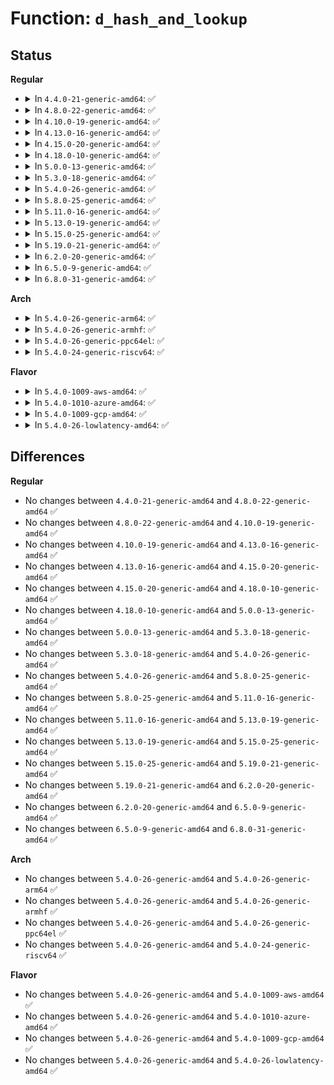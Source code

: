 # Function: <code>d_hash_and_lookup</code>

## Status
<b>Regular</b>
<ul>
<li>
<details>
<summary>In <code>4.4.0-21-generic-amd64</code>: ✅</summary>

```c
struct dentry * d_hash_and_lookup(struct dentry * dir, struct qstr * name)
```

```json
{
  "name": "d_hash_and_lookup",
  "collision_type": "Unique Global",
  "inline_type": "No",
  "funcs": [
    {
      "addr": 18446744071581097824,
      "name": "d_hash_and_lookup",
      "external": true,
      "loc": "fs/dcache.c:2340",
      "file": "fs/dcache.c",
      "inline": "seen, unknown",
      "caller_inline": [],
      "caller_func": [
        "fs/dcache.c:d_add_ci",
        "fs/proc/base.c:proc_fill_cache",
        "fs/proc/base.c:proc_flush_task",
        "fs/proc/base.c:proc_flush_task",
        "fs/proc/base.c:proc_flush_task",
        "fs/proc/base.c:proc_flush_task"
      ]
    }
  ],
  "symbols": [
    {
      "addr": 18446744071581097824,
      "name": "d_hash_and_lookup",
      "section": ".text",
      "bind": "STB_GLOBAL",
      "size": 77
    }
  ]
}
```
</details>
</li>
<li>
<details>
<summary>In <code>4.8.0-22-generic-amd64</code>: ✅</summary>

```c
struct dentry * d_hash_and_lookup(struct dentry * dir, struct qstr * name)
```

```json
{
  "name": "d_hash_and_lookup",
  "collision_type": "Unique Global",
  "inline_type": "No",
  "funcs": [
    {
      "addr": 18446744071581263280,
      "name": "d_hash_and_lookup",
      "external": true,
      "loc": "fs/dcache.c:2273",
      "file": "fs/dcache.c",
      "inline": "seen, unknown",
      "caller_inline": [],
      "caller_func": [
        "fs/namei.c:path_pts",
        "fs/proc/base.c:proc_flush_task",
        "fs/proc/base.c:proc_flush_task",
        "fs/proc/base.c:proc_flush_task",
        "fs/proc/base.c:proc_flush_task",
        "fs/proc/base.c:proc_fill_cache"
      ]
    }
  ],
  "symbols": [
    {
      "addr": 18446744071581263280,
      "name": "d_hash_and_lookup",
      "section": ".text",
      "bind": "STB_GLOBAL",
      "size": 77
    }
  ]
}
```
</details>
</li>
<li>
<details>
<summary>In <code>4.10.0-19-generic-amd64</code>: ✅</summary>

```c
struct dentry * d_hash_and_lookup(struct dentry * dir, struct qstr * name)
```

```json
{
  "name": "d_hash_and_lookup",
  "collision_type": "Unique Global",
  "inline_type": "No",
  "funcs": [
    {
      "addr": 18446744071581341328,
      "name": "d_hash_and_lookup",
      "external": true,
      "loc": "fs/dcache.c:2282",
      "file": "fs/dcache.c",
      "inline": "seen, unknown",
      "caller_inline": [],
      "caller_func": [
        "fs/namei.c:path_pts",
        "fs/proc/base.c:proc_flush_task",
        "fs/proc/base.c:proc_flush_task",
        "fs/proc/base.c:proc_flush_task",
        "fs/proc/base.c:proc_flush_task",
        "fs/proc/base.c:proc_fill_cache"
      ]
    }
  ],
  "symbols": [
    {
      "addr": 18446744071581341328,
      "name": "d_hash_and_lookup",
      "section": ".text",
      "bind": "STB_GLOBAL",
      "size": 77
    }
  ]
}
```
</details>
</li>
<li>
<details>
<summary>In <code>4.13.0-16-generic-amd64</code>: ✅</summary>

```c
struct dentry * d_hash_and_lookup(struct dentry * dir, struct qstr * name)
```

```json
{
  "name": "d_hash_and_lookup",
  "collision_type": "Unique Global",
  "inline_type": "No",
  "funcs": [
    {
      "addr": 18446744071581396704,
      "name": "d_hash_and_lookup",
      "external": true,
      "loc": "fs/dcache.c:2312",
      "file": "fs/dcache.c",
      "inline": "seen, unknown",
      "caller_inline": [],
      "caller_func": [
        "fs/namei.c:path_pts",
        "fs/proc/base.c:proc_flush_task",
        "fs/proc/base.c:proc_flush_task",
        "fs/proc/base.c:proc_flush_task",
        "fs/proc/base.c:proc_flush_task",
        "fs/proc/base.c:proc_fill_cache"
      ]
    }
  ],
  "symbols": [
    {
      "addr": 18446744071581396704,
      "name": "d_hash_and_lookup",
      "section": ".text",
      "bind": "STB_GLOBAL",
      "size": 77
    }
  ]
}
```
</details>
</li>
<li>
<details>
<summary>In <code>4.15.0-20-generic-amd64</code>: ✅</summary>

```c
struct dentry * d_hash_and_lookup(struct dentry * dir, struct qstr * name)
```

```json
{
  "name": "d_hash_and_lookup",
  "collision_type": "Unique Global",
  "inline_type": "No",
  "funcs": [
    {
      "addr": 18446744071581538288,
      "name": "d_hash_and_lookup",
      "external": true,
      "loc": "fs/dcache.c:2324",
      "file": "fs/dcache.c",
      "inline": "seen, unknown",
      "caller_inline": [],
      "caller_func": [
        "fs/namei.c:path_pts",
        "fs/proc/base.c:proc_flush_task",
        "fs/proc/base.c:proc_flush_task",
        "fs/proc/base.c:proc_flush_task",
        "fs/proc/base.c:proc_flush_task",
        "fs/proc/base.c:proc_fill_cache"
      ]
    }
  ],
  "symbols": [
    {
      "addr": 18446744071581538288,
      "name": "d_hash_and_lookup",
      "section": ".text",
      "bind": "STB_GLOBAL",
      "size": 83
    }
  ]
}
```
</details>
</li>
<li>
<details>
<summary>In <code>4.18.0-10-generic-amd64</code>: ✅</summary>

```c
struct dentry * d_hash_and_lookup(struct dentry * dir, struct qstr * name)
```

```json
{
  "name": "d_hash_and_lookup",
  "collision_type": "Unique Global",
  "inline_type": "No",
  "funcs": [
    {
      "addr": 18446744071581695552,
      "name": "d_hash_and_lookup",
      "external": true,
      "loc": "fs/dcache.c:2348",
      "file": "fs/dcache.c",
      "inline": "seen, unknown",
      "caller_inline": [],
      "caller_func": [
        "fs/namei.c:path_pts",
        "fs/proc/base.c:proc_flush_task",
        "fs/proc/base.c:proc_flush_task",
        "fs/proc/base.c:proc_flush_task",
        "fs/proc/base.c:proc_flush_task",
        "fs/proc/base.c:proc_fill_cache",
        "security/selinux/selinuxfs.c:init_sel_fs"
      ]
    }
  ],
  "symbols": [
    {
      "addr": 18446744071581695552,
      "name": "d_hash_and_lookup",
      "section": ".text",
      "bind": "STB_GLOBAL",
      "size": 83
    }
  ]
}
```
</details>
</li>
<li>
<details>
<summary>In <code>5.0.0-13-generic-amd64</code>: ✅</summary>

```c
struct dentry * d_hash_and_lookup(struct dentry * dir, struct qstr * name)
```

```json
{
  "name": "d_hash_and_lookup",
  "collision_type": "Unique Global",
  "inline_type": "No",
  "funcs": [
    {
      "addr": 18446744071581781920,
      "name": "d_hash_and_lookup",
      "external": true,
      "loc": "fs/dcache.c:2329",
      "file": "fs/dcache.c",
      "inline": "seen, unknown",
      "caller_inline": [],
      "caller_func": [
        "fs/namei.c:path_pts",
        "fs/proc/base.c:proc_flush_task",
        "fs/proc/base.c:proc_flush_task",
        "fs/proc/base.c:proc_flush_task",
        "fs/proc/base.c:proc_flush_task",
        "fs/proc/base.c:proc_fill_cache",
        "security/selinux/selinuxfs.c:init_sel_fs"
      ]
    }
  ],
  "symbols": [
    {
      "addr": 18446744071581781920,
      "name": "d_hash_and_lookup",
      "section": ".text",
      "bind": "STB_GLOBAL",
      "size": 83
    }
  ]
}
```
</details>
</li>
<li>
<details>
<summary>In <code>5.3.0-18-generic-amd64</code>: ✅</summary>

```c
struct dentry * d_hash_and_lookup(struct dentry * dir, struct qstr * name)
```

```json
{
  "name": "d_hash_and_lookup",
  "collision_type": "Unique Global",
  "inline_type": "No",
  "funcs": [
    {
      "addr": 18446744071581899680,
      "name": "d_hash_and_lookup",
      "external": true,
      "loc": "fs/dcache.c:2401",
      "file": "fs/dcache.c",
      "inline": "seen, unknown",
      "caller_inline": [],
      "caller_func": [
        "fs/namei.c:path_pts",
        "fs/proc/base.c:proc_flush_task",
        "fs/proc/base.c:proc_flush_task",
        "fs/proc/base.c:proc_flush_task",
        "fs/proc/base.c:proc_flush_task",
        "fs/proc/base.c:proc_fill_cache",
        "security/selinux/selinuxfs.c:init_sel_fs"
      ]
    }
  ],
  "symbols": [
    {
      "addr": 18446744071581899680,
      "name": "d_hash_and_lookup",
      "section": ".text",
      "bind": "STB_GLOBAL",
      "size": 86
    }
  ]
}
```
</details>
</li>
<li>
<details>
<summary>In <code>5.4.0-26-generic-amd64</code>: ✅</summary>

```c
struct dentry * d_hash_and_lookup(struct dentry * dir, struct qstr * name)
```

```json
{
  "name": "d_hash_and_lookup",
  "collision_type": "Unique Global",
  "inline_type": "No",
  "funcs": [
    {
      "addr": 18446744071581972288,
      "name": "d_hash_and_lookup",
      "external": true,
      "loc": "fs/dcache.c:2401",
      "file": "fs/dcache.c",
      "inline": "seen, unknown",
      "caller_inline": [],
      "caller_func": [
        "fs/namei.c:path_pts",
        "fs/proc/base.c:proc_flush_task",
        "fs/proc/base.c:proc_flush_task",
        "fs/proc/base.c:proc_flush_task",
        "fs/proc/base.c:proc_flush_task",
        "fs/proc/base.c:proc_fill_cache",
        "security/selinux/selinuxfs.c:init_sel_fs"
      ]
    }
  ],
  "symbols": [
    {
      "addr": 18446744071581972288,
      "name": "d_hash_and_lookup",
      "section": ".text",
      "bind": "STB_GLOBAL",
      "size": 86
    }
  ]
}
```
</details>
</li>
<li>
<details>
<summary>In <code>5.8.0-25-generic-amd64</code>: ✅</summary>

```c
struct dentry * d_hash_and_lookup(struct dentry * dir, struct qstr * name)
```

```json
{
  "name": "d_hash_and_lookup",
  "collision_type": "Unique Global",
  "inline_type": "No",
  "funcs": [
    {
      "addr": 18446744071582204928,
      "name": "d_hash_and_lookup",
      "external": true,
      "loc": "fs/dcache.c:2422",
      "file": "fs/dcache.c",
      "inline": "seen, unknown",
      "caller_inline": [],
      "caller_func": [
        "fs/namei.c:path_pts",
        "fs/proc/base.c:proc_fill_cache",
        "security/selinux/selinuxfs.c:init_sel_fs"
      ]
    }
  ],
  "symbols": [
    {
      "addr": 18446744071582204928,
      "name": "d_hash_and_lookup",
      "section": ".text",
      "bind": "STB_GLOBAL",
      "size": 120
    }
  ]
}
```
</details>
</li>
<li>
<details>
<summary>In <code>5.11.0-16-generic-amd64</code>: ✅</summary>

```c
struct dentry * d_hash_and_lookup(struct dentry * dir, struct qstr * name)
```

```json
{
  "name": "d_hash_and_lookup",
  "collision_type": "Unique Global",
  "inline_type": "No",
  "funcs": [
    {
      "addr": 18446744071582252480,
      "name": "d_hash_and_lookup",
      "external": true,
      "loc": "fs/dcache.c:2429",
      "file": "fs/dcache.c",
      "inline": "seen, unknown",
      "caller_inline": [],
      "caller_func": [
        "fs/namei.c:path_pts",
        "fs/proc/base.c:proc_fill_cache",
        "security/selinux/selinuxfs.c:init_sel_fs"
      ]
    }
  ],
  "symbols": [
    {
      "addr": 18446744071582252480,
      "name": "d_hash_and_lookup",
      "section": ".text",
      "bind": "STB_GLOBAL",
      "size": 118
    }
  ]
}
```
</details>
</li>
<li>
<details>
<summary>In <code>5.13.0-19-generic-amd64</code>: ✅</summary>

```c
struct dentry * d_hash_and_lookup(struct dentry * dir, struct qstr * name)
```

```json
{
  "name": "d_hash_and_lookup",
  "collision_type": "Unique Global",
  "inline_type": "No",
  "funcs": [
    {
      "addr": 18446744071582278208,
      "name": "d_hash_and_lookup",
      "external": true,
      "loc": "fs/dcache.c:2456",
      "file": "fs/dcache.c",
      "inline": "seen, unknown",
      "caller_inline": [],
      "caller_func": [
        "fs/namei.c:path_pts",
        "fs/proc/base.c:proc_fill_cache",
        "security/selinux/selinuxfs.c:init_sel_fs"
      ]
    }
  ],
  "symbols": [
    {
      "addr": 18446744071582278208,
      "name": "d_hash_and_lookup",
      "section": ".text",
      "bind": "STB_GLOBAL",
      "size": 118
    }
  ]
}
```
</details>
</li>
<li>
<details>
<summary>In <code>5.15.0-25-generic-amd64</code>: ✅</summary>

```c
struct dentry * d_hash_and_lookup(struct dentry * dir, struct qstr * name)
```

```json
{
  "name": "d_hash_and_lookup",
  "collision_type": "Unique Global",
  "inline_type": "No",
  "funcs": [
    {
      "addr": 18446744071582596672,
      "name": "d_hash_and_lookup",
      "external": true,
      "loc": "fs/dcache.c:2457",
      "file": "fs/dcache.c",
      "inline": "seen, unknown",
      "caller_inline": [],
      "caller_func": [
        "fs/namei.c:path_pts",
        "fs/proc/base.c:proc_fill_cache",
        "security/selinux/selinuxfs.c:init_sel_fs"
      ]
    }
  ],
  "symbols": [
    {
      "addr": 18446744071582596672,
      "name": "d_hash_and_lookup",
      "section": ".text",
      "bind": "STB_GLOBAL",
      "size": 118
    }
  ]
}
```
</details>
</li>
<li>
<details>
<summary>In <code>5.19.0-21-generic-amd64</code>: ✅</summary>

```c
struct dentry * d_hash_and_lookup(struct dentry * dir, struct qstr * name)
```

```json
{
  "name": "d_hash_and_lookup",
  "collision_type": "Unique Global",
  "inline_type": "No",
  "funcs": [
    {
      "addr": 18446744071583127344,
      "name": "d_hash_and_lookup",
      "external": true,
      "loc": "fs/dcache.c:2482",
      "file": "fs/dcache.c",
      "inline": "seen, unknown",
      "caller_inline": [],
      "caller_func": [
        "fs/namei.c:path_pts",
        "fs/proc/base.c:proc_fill_cache",
        "security/selinux/selinuxfs.c:init_sel_fs"
      ]
    }
  ],
  "symbols": [
    {
      "addr": 18446744071583127344,
      "name": "d_hash_and_lookup",
      "section": ".text",
      "bind": "STB_GLOBAL",
      "size": 129
    }
  ]
}
```
</details>
</li>
<li>
<details>
<summary>In <code>6.2.0-20-generic-amd64</code>: ✅</summary>

```c
struct dentry * d_hash_and_lookup(struct dentry * dir, struct qstr * name)
```

```json
{
  "name": "d_hash_and_lookup",
  "collision_type": "Unique Global",
  "inline_type": "No",
  "funcs": [
    {
      "addr": 18446744071583697488,
      "name": "d_hash_and_lookup",
      "external": true,
      "loc": "fs/dcache.c:2516",
      "file": "fs/dcache.c",
      "inline": "seen, unknown",
      "caller_inline": [],
      "caller_func": [
        "fs/namei.c:path_pts",
        "fs/proc/base.c:proc_fill_cache",
        "security/selinux/selinuxfs.c:init_sel_fs"
      ]
    }
  ],
  "symbols": [
    {
      "addr": 18446744071583697488,
      "name": "d_hash_and_lookup",
      "section": ".text",
      "bind": "STB_GLOBAL",
      "size": 129
    }
  ]
}
```
</details>
</li>
<li>
<details>
<summary>In <code>6.5.0-9-generic-amd64</code>: ✅</summary>

```c
struct dentry * d_hash_and_lookup(struct dentry * dir, struct qstr * name)
```

```json
{
  "name": "d_hash_and_lookup",
  "collision_type": "Unique Global",
  "inline_type": "No",
  "funcs": [
    {
      "addr": 18446744071583915360,
      "name": "d_hash_and_lookup",
      "external": true,
      "loc": "fs/dcache.c:2516",
      "file": "fs/dcache.c",
      "inline": "seen, unknown",
      "caller_inline": [],
      "caller_func": [
        "fs/namei.c:path_pts",
        "fs/proc/base.c:proc_fill_cache",
        "security/selinux/selinuxfs.c:init_sel_fs"
      ]
    }
  ],
  "symbols": [
    {
      "addr": 18446744071583915360,
      "name": "d_hash_and_lookup",
      "section": ".text",
      "bind": "STB_GLOBAL",
      "size": 129
    }
  ]
}
```
</details>
</li>
<li>
<details>
<summary>In <code>6.8.0-31-generic-amd64</code>: ✅</summary>

```c
struct dentry * d_hash_and_lookup(struct dentry * dir, struct qstr * name)
```

```json
{
  "name": "d_hash_and_lookup",
  "collision_type": "Unique Global",
  "inline_type": "No",
  "funcs": [
    {
      "addr": 18446744071584121184,
      "name": "d_hash_and_lookup",
      "external": true,
      "loc": "fs/dcache.c:2340",
      "file": "fs/dcache.c",
      "inline": "seen, unknown",
      "caller_inline": [],
      "caller_func": [
        "fs/namei.c:path_pts",
        "fs/proc/base.c:proc_fill_cache",
        "security/selinux/selinuxfs.c:init_sel_fs"
      ]
    }
  ],
  "symbols": [
    {
      "addr": 18446744071584121184,
      "name": "d_hash_and_lookup",
      "section": ".text",
      "bind": "STB_GLOBAL",
      "size": 129
    }
  ]
}
```
</details>
</li>
</ul>
<b>Arch</b>
<ul>
<li>
<details>
<summary>In <code>5.4.0-26-generic-arm64</code>: ✅</summary>

```c
struct dentry * d_hash_and_lookup(struct dentry * dir, struct qstr * name)
```

```json
{
  "name": "d_hash_and_lookup",
  "collision_type": "Unique Global",
  "inline_type": "No",
  "funcs": [
    {
      "addr": 18446603336493476872,
      "name": "d_hash_and_lookup",
      "external": true,
      "loc": "fs/dcache.c:2401",
      "file": "fs/dcache.c",
      "inline": "seen, unknown",
      "caller_inline": [],
      "caller_func": [
        "fs/namei.c:path_pts",
        "fs/proc/base.c:proc_flush_task",
        "fs/proc/base.c:proc_flush_task",
        "fs/proc/base.c:proc_flush_task",
        "fs/proc/base.c:proc_flush_task",
        "fs/proc/base.c:proc_fill_cache",
        "security/selinux/selinuxfs.c:init_sel_fs"
      ]
    }
  ],
  "symbols": [
    {
      "addr": 18446603336493476872,
      "name": "d_hash_and_lookup",
      "section": ".text",
      "bind": "STB_GLOBAL",
      "size": 112
    }
  ]
}
```
</details>
</li>
<li>
<details>
<summary>In <code>5.4.0-26-generic-armhf</code>: ✅</summary>

```c
struct dentry * d_hash_and_lookup(struct dentry * dir, struct qstr * name)
```

```json
{
  "name": "d_hash_and_lookup",
  "collision_type": "Unique Global",
  "inline_type": "No",
  "funcs": [
    {
      "addr": 3227040728,
      "name": "d_hash_and_lookup",
      "external": true,
      "loc": "fs/dcache.c:2401",
      "file": "fs/dcache.c",
      "inline": "seen, unknown",
      "caller_inline": [],
      "caller_func": [
        "fs/namei.c:path_pts",
        "fs/proc/base.c:proc_flush_task",
        "fs/proc/base.c:proc_flush_task",
        "fs/proc/base.c:proc_flush_task",
        "fs/proc/base.c:proc_flush_task",
        "fs/proc/base.c:proc_fill_cache",
        "security/selinux/selinuxfs.c:init_sel_fs"
      ]
    }
  ],
  "symbols": [
    {
      "addr": 3227040728,
      "name": "d_hash_and_lookup",
      "section": ".text",
      "bind": "STB_GLOBAL",
      "size": 100
    }
  ]
}
```
</details>
</li>
<li>
<details>
<summary>In <code>5.4.0-26-generic-ppc64el</code>: ✅</summary>

```c
struct dentry * d_hash_and_lookup(struct dentry * dir, struct qstr * name)
```

```json
{
  "name": "d_hash_and_lookup",
  "collision_type": "Unique Global",
  "inline_type": "No",
  "funcs": [
    {
      "addr": 13835058055287037344,
      "name": "d_hash_and_lookup",
      "external": true,
      "loc": "fs/dcache.c:2401",
      "file": "fs/dcache.c",
      "inline": "seen, unknown",
      "caller_inline": [],
      "caller_func": [
        "fs/namei.c:path_pts",
        "fs/proc/base.c:proc_flush_task",
        "fs/proc/base.c:proc_flush_task",
        "fs/proc/base.c:proc_flush_task",
        "fs/proc/base.c:proc_flush_task",
        "fs/proc/base.c:proc_fill_cache",
        "security/selinux/selinuxfs.c:init_sel_fs"
      ]
    }
  ],
  "symbols": [
    {
      "addr": 13835058055287037344,
      "name": "d_hash_and_lookup",
      "section": ".text",
      "bind": "STB_GLOBAL",
      "size": 184
    }
  ]
}
```
</details>
</li>
<li>
<details>
<summary>In <code>5.4.0-24-generic-riscv64</code>: ✅</summary>

```c
struct dentry * d_hash_and_lookup(struct dentry * dir, struct qstr * name)
```

```json
{
  "name": "d_hash_and_lookup",
  "collision_type": "Unique Global",
  "inline_type": "No",
  "funcs": [
    {
      "addr": 18446743936273155984,
      "name": "d_hash_and_lookup",
      "external": true,
      "loc": "fs/dcache.c:2401",
      "file": "fs/dcache.c",
      "inline": "seen, unknown",
      "caller_inline": [],
      "caller_func": [
        "fs/namei.c:path_pts",
        "fs/proc/base.c:proc_flush_task",
        "fs/proc/base.c:proc_flush_task",
        "fs/proc/base.c:proc_flush_task",
        "fs/proc/base.c:proc_flush_task",
        "fs/proc/base.c:proc_fill_cache",
        "security/selinux/selinuxfs.c:init_sel_fs"
      ]
    }
  ],
  "symbols": [
    {
      "addr": 18446743936273155984,
      "name": "d_hash_and_lookup",
      "section": ".text",
      "bind": "STB_GLOBAL",
      "size": 90
    }
  ]
}
```
</details>
</li>
</ul>
<b>Flavor</b>
<ul>
<li>
<details>
<summary>In <code>5.4.0-1009-aws-amd64</code>: ✅</summary>

```c
struct dentry * d_hash_and_lookup(struct dentry * dir, struct qstr * name)
```

```json
{
  "name": "d_hash_and_lookup",
  "collision_type": "Unique Global",
  "inline_type": "No",
  "funcs": [
    {
      "addr": 18446744071581941024,
      "name": "d_hash_and_lookup",
      "external": true,
      "loc": "fs/dcache.c:2401",
      "file": "fs/dcache.c",
      "inline": "seen, unknown",
      "caller_inline": [],
      "caller_func": [
        "fs/namei.c:path_pts",
        "fs/proc/base.c:proc_flush_task",
        "fs/proc/base.c:proc_flush_task",
        "fs/proc/base.c:proc_flush_task",
        "fs/proc/base.c:proc_flush_task",
        "fs/proc/base.c:proc_fill_cache",
        "security/selinux/selinuxfs.c:init_sel_fs"
      ]
    }
  ],
  "symbols": [
    {
      "addr": 18446744071581941024,
      "name": "d_hash_and_lookup",
      "section": ".text",
      "bind": "STB_GLOBAL",
      "size": 86
    }
  ]
}
```
</details>
</li>
<li>
<details>
<summary>In <code>5.4.0-1010-azure-amd64</code>: ✅</summary>

```c
struct dentry * d_hash_and_lookup(struct dentry * dir, struct qstr * name)
```

```json
{
  "name": "d_hash_and_lookup",
  "collision_type": "Unique Global",
  "inline_type": "No",
  "funcs": [
    {
      "addr": 18446744071581878608,
      "name": "d_hash_and_lookup",
      "external": true,
      "loc": "fs/dcache.c:2401",
      "file": "fs/dcache.c",
      "inline": "seen, unknown",
      "caller_inline": [],
      "caller_func": [
        "fs/namei.c:path_pts",
        "fs/proc/base.c:proc_flush_task",
        "fs/proc/base.c:proc_flush_task",
        "fs/proc/base.c:proc_flush_task",
        "fs/proc/base.c:proc_flush_task",
        "fs/proc/base.c:proc_fill_cache",
        "security/selinux/selinuxfs.c:init_sel_fs"
      ]
    }
  ],
  "symbols": [
    {
      "addr": 18446744071581878608,
      "name": "d_hash_and_lookup",
      "section": ".text",
      "bind": "STB_GLOBAL",
      "size": 86
    }
  ]
}
```
</details>
</li>
<li>
<details>
<summary>In <code>5.4.0-1009-gcp-amd64</code>: ✅</summary>

```c
struct dentry * d_hash_and_lookup(struct dentry * dir, struct qstr * name)
```

```json
{
  "name": "d_hash_and_lookup",
  "collision_type": "Unique Global",
  "inline_type": "No",
  "funcs": [
    {
      "addr": 18446744071581932336,
      "name": "d_hash_and_lookup",
      "external": true,
      "loc": "fs/dcache.c:2401",
      "file": "fs/dcache.c",
      "inline": "seen, unknown",
      "caller_inline": [],
      "caller_func": [
        "fs/namei.c:path_pts",
        "fs/proc/base.c:proc_flush_task",
        "fs/proc/base.c:proc_flush_task",
        "fs/proc/base.c:proc_flush_task",
        "fs/proc/base.c:proc_flush_task",
        "fs/proc/base.c:proc_fill_cache",
        "security/selinux/selinuxfs.c:init_sel_fs"
      ]
    }
  ],
  "symbols": [
    {
      "addr": 18446744071581932336,
      "name": "d_hash_and_lookup",
      "section": ".text",
      "bind": "STB_GLOBAL",
      "size": 86
    }
  ]
}
```
</details>
</li>
<li>
<details>
<summary>In <code>5.4.0-26-lowlatency-amd64</code>: ✅</summary>

```c
struct dentry * d_hash_and_lookup(struct dentry * dir, struct qstr * name)
```

```json
{
  "name": "d_hash_and_lookup",
  "collision_type": "Unique Global",
  "inline_type": "No",
  "funcs": [
    {
      "addr": 18446744071582002512,
      "name": "d_hash_and_lookup",
      "external": true,
      "loc": "fs/dcache.c:2401",
      "file": "fs/dcache.c",
      "inline": "seen, unknown",
      "caller_inline": [],
      "caller_func": [
        "fs/namei.c:path_pts",
        "fs/proc/base.c:proc_flush_task",
        "fs/proc/base.c:proc_flush_task",
        "fs/proc/base.c:proc_flush_task",
        "fs/proc/base.c:proc_flush_task",
        "fs/proc/base.c:proc_fill_cache",
        "security/selinux/selinuxfs.c:init_sel_fs"
      ]
    }
  ],
  "symbols": [
    {
      "addr": 18446744071582002512,
      "name": "d_hash_and_lookup",
      "section": ".text",
      "bind": "STB_GLOBAL",
      "size": 86
    }
  ]
}
```
</details>
</li>
</ul>

## Differences
<b>Regular</b>
<ul>
<li>
No changes between <code>4.4.0-21-generic-amd64</code> and <code>4.8.0-22-generic-amd64</code> ✅
</li>
<li>
No changes between <code>4.8.0-22-generic-amd64</code> and <code>4.10.0-19-generic-amd64</code> ✅
</li>
<li>
No changes between <code>4.10.0-19-generic-amd64</code> and <code>4.13.0-16-generic-amd64</code> ✅
</li>
<li>
No changes between <code>4.13.0-16-generic-amd64</code> and <code>4.15.0-20-generic-amd64</code> ✅
</li>
<li>
No changes between <code>4.15.0-20-generic-amd64</code> and <code>4.18.0-10-generic-amd64</code> ✅
</li>
<li>
No changes between <code>4.18.0-10-generic-amd64</code> and <code>5.0.0-13-generic-amd64</code> ✅
</li>
<li>
No changes between <code>5.0.0-13-generic-amd64</code> and <code>5.3.0-18-generic-amd64</code> ✅
</li>
<li>
No changes between <code>5.3.0-18-generic-amd64</code> and <code>5.4.0-26-generic-amd64</code> ✅
</li>
<li>
No changes between <code>5.4.0-26-generic-amd64</code> and <code>5.8.0-25-generic-amd64</code> ✅
</li>
<li>
No changes between <code>5.8.0-25-generic-amd64</code> and <code>5.11.0-16-generic-amd64</code> ✅
</li>
<li>
No changes between <code>5.11.0-16-generic-amd64</code> and <code>5.13.0-19-generic-amd64</code> ✅
</li>
<li>
No changes between <code>5.13.0-19-generic-amd64</code> and <code>5.15.0-25-generic-amd64</code> ✅
</li>
<li>
No changes between <code>5.15.0-25-generic-amd64</code> and <code>5.19.0-21-generic-amd64</code> ✅
</li>
<li>
No changes between <code>5.19.0-21-generic-amd64</code> and <code>6.2.0-20-generic-amd64</code> ✅
</li>
<li>
No changes between <code>6.2.0-20-generic-amd64</code> and <code>6.5.0-9-generic-amd64</code> ✅
</li>
<li>
No changes between <code>6.5.0-9-generic-amd64</code> and <code>6.8.0-31-generic-amd64</code> ✅
</li>
</ul>
<b>Arch</b>
<ul>
<li>
No changes between <code>5.4.0-26-generic-amd64</code> and <code>5.4.0-26-generic-arm64</code> ✅
</li>
<li>
No changes between <code>5.4.0-26-generic-amd64</code> and <code>5.4.0-26-generic-armhf</code> ✅
</li>
<li>
No changes between <code>5.4.0-26-generic-amd64</code> and <code>5.4.0-26-generic-ppc64el</code> ✅
</li>
<li>
No changes between <code>5.4.0-26-generic-amd64</code> and <code>5.4.0-24-generic-riscv64</code> ✅
</li>
</ul>
<b>Flavor</b>
<ul>
<li>
No changes between <code>5.4.0-26-generic-amd64</code> and <code>5.4.0-1009-aws-amd64</code> ✅
</li>
<li>
No changes between <code>5.4.0-26-generic-amd64</code> and <code>5.4.0-1010-azure-amd64</code> ✅
</li>
<li>
No changes between <code>5.4.0-26-generic-amd64</code> and <code>5.4.0-1009-gcp-amd64</code> ✅
</li>
<li>
No changes between <code>5.4.0-26-generic-amd64</code> and <code>5.4.0-26-lowlatency-amd64</code> ✅
</li>
</ul>
